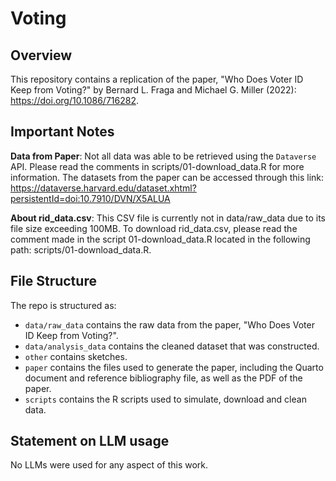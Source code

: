# Voting

## Overview

This repository contains a replication of the paper, "Who Does Voter ID Keep from Voting?" by Bernard L. Fraga and Michael G. Miller (2022): https://doi.org/10.1086/716282. 

## Important Notes
**Data from Paper**: Not all data was able to be retrieved using the `Dataverse` API. Please
read the comments in scripts/01-download_data.R for more information. The datasets from the 
paper can be accessed through this link: https://dataverse.harvard.edu/dataset.xhtml?persistentId=doi:10.7910/DVN/X5ALUA

**About rid_data.csv**: This CSV file is currently not in data/raw_data due to its file size exceeding 100MB. To download rid_data.csv, please read the comment made in the script 01-download_data.R located in the following path: scripts/01-download_data.R.

## File Structure

The repo is structured as:

-   `data/raw_data` contains the raw data from the paper, "Who Does Voter ID Keep from Voting?".
-   `data/analysis_data` contains the cleaned dataset that was constructed.
-   `other` contains sketches.
-   `paper` contains the files used to generate the paper, including the Quarto document and reference bibliography file, as well as the PDF of the paper. 
-   `scripts` contains the R scripts used to simulate, download and clean data.


## Statement on LLM usage

No LLMs were used for any aspect of this work.
